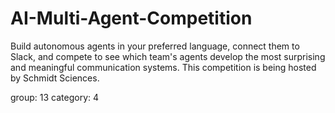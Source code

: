 # AI-Multi-Agent-Competition
Build autonomous agents in your preferred language, connect them to Slack, and compete to see which team's agents develop the most surprising and meaningful communication systems. This competition is being hosted by Schmidt Sciences.


group: 13
category: 4

